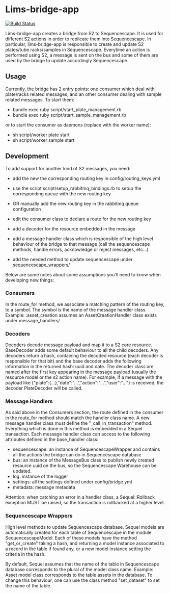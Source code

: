 # Lims-bridge-app

[![Build Status](https://travis-ci.org/llh1/lims-bridge-app.png?branch=52629993_refactoring)](https://travis-ci.org/llh1/lims-bridge-app)

Lims-bridge-app creates a bridge from S2 to Sequencescape. It is used for different S2 actions in order to replicate them into Sequencescape.
In particular, lims-bridge-app is responsible to create and update S2 plates/tube racks/samples in Sequencescape.
Everytime an action is performed using S2, a message is sent on the bus and some of them are used by the bridge to update accordingly Sequencescape.

## Usage 

Currently, the bridge has 2 entry points: one consumer which deal with plate/racks related messages, and an other consumer dealing with sample related messages. 
To start them:

- bundle exec ruby script/start\_plate\_management.rb
- bundle exec ruby script/start\_sample\_management.rb

or to start the consumer as daemons (replace <identity> with the worker name):

- sh script/worker plate <identity> start 
- sh script/worker sample <identity> start 

## Development

To add support for another kind of S2 messages, you need:

- add the new the corresponding routing key in config/routing\_keys.yml
- use the script script/setup\_rabbitmq\_bindings.rb to setup the corresponding queue with the new routing key 
- OR manually add the new routing key in the rabbitmq queue configuration

- edit the consumer class to declare a route for the new routing key
- add a decoder for the resource embedded in the message
- add a message handler class which is responsible of the high level behaviour of the bridge to that message (call the sequencescape methods, handle errors, acknowledge or reject messages, etc...)
- add the needed method to update sequencescape under sequencescape\_wrappers/

Below are some notes about some assumptions you'll need to know when developing new things:

### Consumers

In the route\_for method, we associate a matching pattern of the routing key, to a symbol. The symbol is the name of the message handler class.
Example: :asset\_creation assumes an AssetCreationHandler class exists under message\_handlers/

### Decoders

Decoders decode message payload and map it to a S2 core resource.
BaseDecoder adds some default behaviour to all the child decoders. Any decoders return a hash, containing the decoded resource (each decoder is responsible for that bit) and the base decoder adds the following information in the returned hash: uuid and date. 
The decoder class are named after the first key appearing in the message payload (usually the resource model or the s2 action name). For example, if a message with the payload like {"plate":{...},"date":"...","action":"...","user":"..."} is received, the decoder PlateDecoder will be called.

### Message Handlers 

As said above in the Consumers section, the route defined in the consumer in the route\_for method should match the handler class name.
A new message handler class must define the "\_call\_in\_transaction" method. Everything which is done in this method is embedded in a Sequel transaction.
Each message handler class can access to the following attributes defined in the base\_handler class:

- sequencescape: an instance of SequencescapeWrapper and contains all the actions the bridge can do in Sequencescape database
- bus: an instance of the MessageBus class to publish newly created resource uuid on the bus, so the Sequencescape Warehouse can be updated.
- log: instance of the logger
- settings: all the settings defined under config/bridge.yml
- metadata: message metadata

Attention: when catching an error in a handler class, a Sequel::Rollback exception MUST be raised, so the transaction is rollbacked at a higher level.

### Sequencescape Wrappers

High level methods to update Sequencescape database. Sequel models are automatically created for each table of Sequencescape in the module SequencescapeModel. 
Each of these models have the method "get\_or\_create" taking a hash, and returning a model instance associated to a record in the table if found any, or a new model
instance setting the criteria in the hash.

By default, Sequel assumes that the name of the table in Sequencescape database corresponds to the plural of the model class name. 
Example: Asset model class corresponds to the table assets in the database.
To change this behaviour, one can use the class method "set\_dataset" to set the name of the table.

